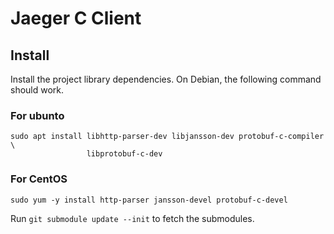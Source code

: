 # Jaeger C Client

## Install

Install the project library dependencies. On Debian, the following command
should work.

### For ubunto
```
sudo apt install libhttp-parser-dev libjansson-dev protobuf-c-compiler \
                 libprotobuf-c-dev
```
### For CentOS
```
sudo yum -y install http-parser jansson-devel protobuf-c-devel
```

Run `git submodule update --init` to fetch the submodules.

